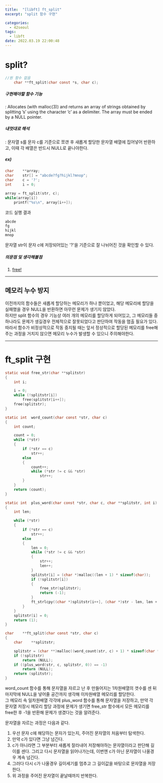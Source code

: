 ```yaml
---
title:  "[libft] ft_split"
excerpt: "split 함수 구현"

categories:
  - 42seoul
tags:
  - libft
date: 2022.03.19 22:00:48
---
```


# split?

```c
//원 함수 없음
    char **ft_split(char const *s, char c);
```

##### 구현해야할 함수 기능    
:  Allocates (with malloc(3)) and returns an array of strings obtained by splitting ’s’ using the character ’c’ as a delimiter. The array must be ended by a NULL pointer.    

##### 내멋대로 해석    
:  문자열 s를 문자 c를 기준으로 쪼갠 후 새롭게 할당한 문자열 배열에 집어넣어 반환하고, 이때 각 배열은 반드시 NULL로 끝나야한다.    

##### ex)    
```c
char	**array;
char	str[] = "abcde?fg?hijkl?mnop";
char	c = '?';
int		i = 0;

array = ft_split(str, c);
while(array[i])
	printf("%s\n", array[i++]);
```
코드 실행 결과
```c
abcde
fg
hijkl
mnop
```
문자열 str이 문자 c에 저장되어있는 '?'을 기준으로 잘 나뉘어진 것을 확인할 수 있다.    

##### 의문점 및 생각해볼점    
1. [free!](#메모리-누수-방지)

***

## 메모리 누수 방지
이전까지의 함수들은 새롭게 할당하는 메모리가 하나 뿐이었고, 해당 메모리에 할당을 실패했을 경우 NULL을 반환하면 아무런 문제가 생기지 않았다.    
하지만 split 함수의 경우 기능상 여러 개의 메모리를 할당하게 되어있고, 그 메모리들 중 하나라도 문제가 생길경우 전체적으로 잘못되었다고 판단하여 작동을 멈출 필요가 있다.    
따라서 함수가 비정상적으로 작동 중지될 때는 앞서 정상적으로 할당된 메모리를 free해주는 과정을 거치지 않으면 메모리 누수가 발생할 수 있으니 주의해야한다.    

***

# ft_split 구현

```c
static void	free_str(char **splitstr)
{
	int	i;

	i = 0;
	while (!splitstr[i])
		free(splitstr[i++]);
	free(splitstr);
}

static int	word_count(char const *str, char c)
{
	int	count;

	count = 0;
	while (*str)
	{
		if (*str == c)
			str++;
		else
		{
			count++;
			while (*str != c && *str)
				str++;
		}
	}
	return (count);
}

static int	plus_word(char const *str, char c, char **splitstr, int i)
{
	int	len;

	while (*str)
	{
		if (*str == c)
			str++;
		else
		{
			len = 0;
			while (*str != c && *str)
			{
				str++;
				len++;
			}
			splitstr[i] = (char *)malloc((len + 1) * sizeof(char));
			if (!splitstr[i])
			{
				free_str(splitstr);
				return (-1);
			}
			ft_strlcpy((char *)splitstr[i++], (char *)str - len, len + 1);
		}
	}
	splitstr[i] = 0;
	return (1);
}

char	**ft_split(char const *str, char c)
{
	char	**splitstr;

	splitstr = (char **)malloc((word_count(str, c) + 1) * sizeof(char *));
	if (!splitstr)
		return (NULL);
	if ((plus_word(str, c, splitstr, 0)) == -1)
		return (NULL);
	return (splitstr);
}

```
word_count 함수를 통해 문자열을 자르고 난 후 만들어지는 1차원배열의 갯수를 센 뒤 마지막에 NULL을 넣어줄 공간까지 생각해 이차원배열 메모리를 할당한다.    
그 메모리 속 일차원배열 각각에 plus_word 함수를 통해 문자열을 저장하고, 만약 각 문자열 저장시 메모리 할당 과정에 문제가 생기면 free_str 함수에서 모든 메모리를 free한 후 -1을 반환해 문제가 생겼다는 것을 알려준다.    

문자열을 자르는 과정은 다음과 같다.
1. 우선 문자 c에 해당하는 문자가 있는지, 주어진 문자열의 처음부터 탐색한다.    
2. 만약 c가 있다면 그냥 넘긴다.    
3. c가 아니라면 그 부분부터 새롭게 잘라내어 저장해야하는 문자열이라고 판단해 길이를 센다. 그리고 다시 문자열을 읽어나가는데, 이번엔 c가 아닌 문자열이 나올경우 계속 넘긴다.    
4. 그러다 다시 c가 나올경우 길이세기를 멈추고 그 길이값을 바탕으로 문자열을 저장한다.    
5. 위 과정을 주어진 문자열이 끝날때까지 반복한다.    

